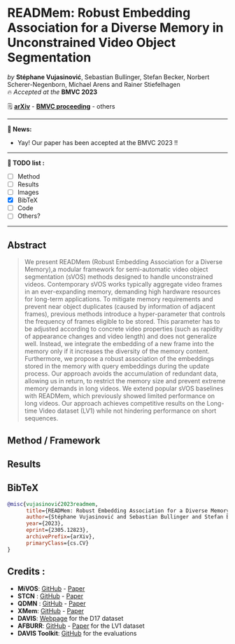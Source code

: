 # READMem: Robust Embedding Association for a Diverse Memory in Unconstrained Video Object Segmentation  

*by* **Stéphane Vujasinović**, Sebastian Bullinger, Stefan Becker, Norbert Scherer-Negenborn, Michael Arens and Rainer Stiefelhagen  
:fire: *Accepted at the* **BMVC 2023**

🗒️ [**arXiv**](https://arxiv.org/pdf/2305.12823.pdf) - [**BMVC proceeding**](https://github.com/Vujas-Eteph/READMem) - others

---

**📰 News:**
- Yay! Our paper has been accepted at the BMVC 2023 !!
  
---

**🚧 TODO list :**
 - [ ] Method
 - [ ] Results
 - [ ] Images
 - [x] BibTeX
 - [ ] Code
 - [ ] Others?

---

## Abstract
> We present READMem (Robust Embedding Association for a Diverse Memory),a modular framework for semi-automatic video object segmentation (sVOS) methods designed to handle unconstrained videos. Contemporary sVOS works typically aggregate video frames in an ever-expanding memory, demanding high hardware resources for long-term applications. To mitigate memory requirements and prevent near object duplicates (caused by information of adjacent frames), previous methods introduce a hyper-parameter that controls the frequency of frames eligible to be stored. This parameter has to be adjusted according to concrete video properties (such as rapidity of appearance changes and video length) and does not generalize well. Instead, we integrate the embedding of a new frame into the memory only if it increases the diversity of the memory content. Furthermore, we propose a robust association of the embeddings stored in the memory with query embeddings during the update process. Our approach avoids the accumulation of redundant data, allowing us in return, to restrict the memory size and prevent extreme memory demands in long videos. We extend popular sVOS baselines with READMem, which previously showed limited performance on long videos. Our approach achieves competitive results on the Long-time Video dataset (LV1) while not hindering performance on short sequences.


## Method / Framework



## Results



## BibTeX
```bibtex
@misc{vujasinović2023readmem,
      title={READMem: Robust Embedding Association for a Diverse Memory in Unconstrained Video Object Segmentation}, 
      author={Stéphane Vujasinović and Sebastian Bullinger and Stefan Becker and Norbert Scherer-Negenborn and Michael Arens and Rainer Stiefelhagen},
      year={2023},
      eprint={2305.12823},
      archivePrefix={arXiv},
      primaryClass={cs.CV}
}
```

## Credits :
- **MiVOS**: [GitHub](https://github.com/hkchengrex/MiVOS) - [Paper](https://arxiv.org/pdf/2103.07941.pdf)  
- **STCN** : [GitHub](https://github.com/hkchengrex/STCN) - [Paper](https://arxiv.org/pdf/2106.05210.pdf)  
- **QDMN** : [GitHub](https://github.com/workforai/QDMN) - [Paper](https://arxiv.org/pdf/2207.07922.pdf)  
- **XMem**: [GitHub](https://github.com/hkchengrex/XMem) - [Paper](https://arxiv.org/pdf/2207.07115.pdf)  
- **DAVIS**: [Webpage](https://davischallenge.org/) for the D17 dataset
- **AFBURR**: [GitHub](https://github.com/xmlyqing00/AFB-URR) - [Paper](https://proceedings.neurips.cc/paper/2020/file/234833147b97bb6aed53a8f4f1c7a7d8-Paper.pdf) for the LV1 dataset  
- **DAVIS Toolkit**: [GitHub](https://github.com/workforai/DAVIS-evaluation) for the evaluations  
